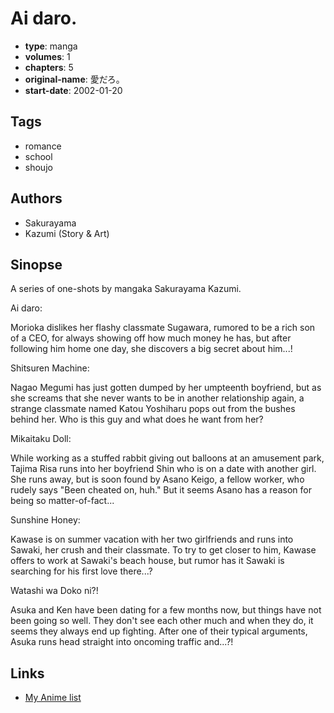 # Ai daro.

-   **type**: manga
-   **volumes**: 1
-   **chapters**: 5
-   **original-name**: 愛だろ。
-   **start-date**: 2002-01-20

## Tags

-   romance
-   school
-   shoujo

## Authors

-   Sakurayama
-   Kazumi (Story & Art)

## Sinopse

A series of one-shots by mangaka Sakurayama Kazumi.

Ai daro:

Morioka dislikes her flashy classmate Sugawara, rumored to be a rich son of a CEO, for always showing off how much money he has, but after following him home one day, she discovers a big secret about him...!

Shitsuren Machine:

Nagao Megumi has just gotten dumped by her umpteenth boyfriend, but as she screams that she never wants to be in another relationship again, a strange classmate named Katou Yoshiharu pops out from the bushes behind her. Who is this guy and what does he want from her?

Mikaitaku Doll:

While working as a stuffed rabbit giving out balloons at an amusement park, Tajima Risa runs into her boyfriend Shin who is on a date with another girl. She runs away, but is soon found by Asano Keigo, a fellow worker, who rudely says "Been cheated on, huh." But it seems Asano has a reason for being so matter-of-fact...

Sunshine Honey:

Kawase is on summer vacation with her two girlfriends and runs into Sawaki, her crush and their classmate. To try to get closer to him, Kawase offers to work at Sawaki's beach house, but rumor has it Sawaki is searching for his first love there...?

Watashi wa Doko ni?!

Asuka and Ken have been dating for a few months now, but things have not been going so well. They don't see each other much and when they do, it seems they always end up fighting. After one of their typical arguments, Asuka runs head straight into oncoming traffic and...?!

## Links

-   [My Anime list](https://myanimelist.net/manga/13173/Ai_daro)
